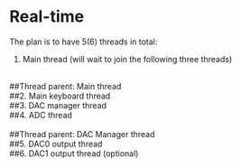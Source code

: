 # Real-time

The plan is to have 5(6) threads in total: <br />

1. Main thread (will wait to join the following three threads)<br />
<br />
##Thread parent: Main thread<br />
##2. Main keyboard thread<br />
##3. DAC manager thread<br />
##4. ADC thread<br />
<br />
##Thread parent: DAC Manager thread<br />
##5. DAC0 output thread<br />
##6. DAC1 output thread (optional)<br />

